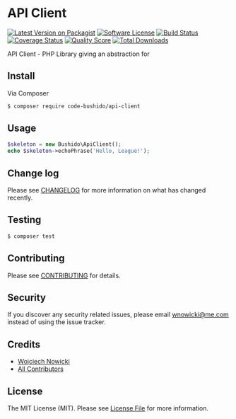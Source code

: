 # API Client

[![Latest Version on Packagist][ico-version]][link-packagist]
[![Software License][ico-license]](LICENSE.md)
[![Build Status][ico-travis]][link-travis]
[![Coverage Status][ico-scrutinizer]][link-scrutinizer]
[![Quality Score][ico-code-quality]][link-code-quality]
[![Total Downloads][ico-downloads]][link-downloads]

API Client - PHP Library giving an abstraction for  

## Install

Via Composer

``` bash
$ composer require code-bushido/api-client
```

## Usage

``` php
$skeleton = new Bushido\ApiClient();
echo $skeleton->echoPhrase('Hello, League!');
```

## Change log

Please see [CHANGELOG](CHANGELOG.md) for more information on what has changed recently.

## Testing

``` bash
$ composer test
```

## Contributing

Please see [CONTRIBUTING](CONTRIBUTING.md) for details.

## Security

If you discover any security related issues, please email wnowicki@me.com instead of using the issue tracker.

## Credits

- [Wojciech Nowicki][link-author]
- [All Contributors][link-contributors]

## License

The MIT License (MIT). Please see [License File](LICENSE.md) for more information.

[ico-version]: https://img.shields.io/packagist/v/code-bushido/api-client.svg?style=flat-square
[ico-license]: https://img.shields.io/badge/license-MIT-brightgreen.svg?style=flat-square
[ico-travis]: https://img.shields.io/travis/code-bushido/api-client/master.svg?style=flat-square
[ico-scrutinizer]: https://img.shields.io/scrutinizer/coverage/g/code-bushido/api-client.svg?style=flat-square
[ico-code-quality]: https://img.shields.io/scrutinizer/g/code-bushido/api-client.svg?style=flat-square
[ico-downloads]: https://img.shields.io/packagist/dt/code-bushido/api-client.svg?style=flat-square

[link-packagist]: https://packagist.org/packages/code-bushido/api-client
[link-travis]: https://travis-ci.org/code-bushido/api-client
[link-scrutinizer]: https://scrutinizer-ci.com/g/code-bushido/api-client/code-structure
[link-code-quality]: https://scrutinizer-ci.com/g/code-bushido/api-client
[link-downloads]: https://packagist.org/packages/code-bushido/api-client
[link-author]: https://github.com/wnowicki
[link-contributors]: ../../contributors
